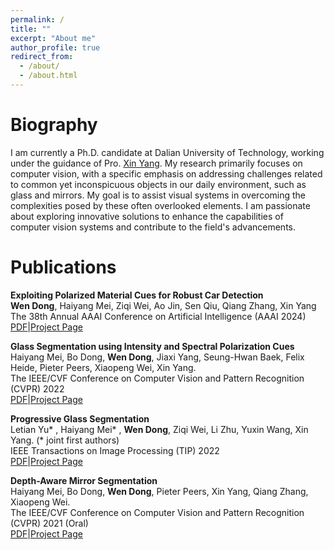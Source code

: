```yaml
---
permalink: /
title: ""
excerpt: "About me"
author_profile: true
redirect_from: 
  - /about/
  - /about.html
---
```


Biography
=====
I am currently a Ph.D. candidate at Dalian University of Technology, working under the guidance of Pro. [Xin Yang](https://xinyangdut.github.io/). My research primarily focuses on computer vision, with a specific emphasis on addressing challenges related to common yet inconspicuous objects in our daily environment, such as glass and mirrors. My goal is to assist visual systems in overcoming the complexities posed by these often overlooked elements. I am passionate about exploring innovative solutions to enhance the capabilities of computer vision systems and contribute to the field's advancements.


Publications
=====
**Exploiting Polarized Material Cues for Robust Car Detection**  
**Wen Dong**, Haiyang Mei, Ziqi Wei, Ao Jin, Sen Qiu, Qiang Zhang, Xin Yang  
The 38th Annual AAAI Conference on Artificial Intelligence (AAAI 2024)  
[PDF](https://ojs.aaai.org/index.php/AAAI/article/view/27922)|[Project Page](/publication/2024-AAAI-PolarCar)  


**Glass Segmentation using Intensity and Spectral Polarization Cues**  
Haiyang Mei, Bo Dong, **Wen Dong**, Jiaxi Yang, Seung-Hwan Baek, Felix Heide, Pieter Peers, Xiaopeng Wei, Xin Yang.  
The IEEE/CVF Conference on Computer Vision and Pattern Recognition (CVPR) 2022  
[PDF](https://openaccess.thecvf.com/content/CVPR2022/papers/Mei_Glass_Segmentation_Using_Intensity_and_Spectral_Polarization_Cues_CVPR_2022_paper.pdf)|[Project Page](https://mhaiyang.github.io/CVPR2022_PGSNet/index.html)  


**Progressive Glass Segmentation**  
Letian Yu* , Haiyang Mei* , **Wen Dong**, Ziqi Wei, Li Zhu, Yuxin Wang, Xin Yang. (\* joint first authors)  
IEEE Transactions on Image Processing (TIP) 2022  
[PDF](https://ieeexplore.ieee.org/document/9748016)|[Project Page](https://mhaiyang.github.io/TIP2022-PGSNet/index.html)  


**Depth-Aware Mirror Segmentation**  
Haiyang Mei, Bo Dong, **Wen Dong**, Pieter Peers, Xin Yang, Qiang Zhang, Xiaopeng Wei.  
The IEEE/CVF Conference on Computer Vision and Pattern Recognition (CVPR) 2021 (Oral)  
[PDF](https://openaccess.thecvf.com/content/CVPR2021/papers/Mei_Depth-Aware_Mirror_Segmentation_CVPR_2021_paper.pdf)|[Project Page](https://mhaiyang.github.io/CVPR2021_PDNet/index.html)  
